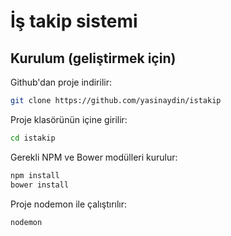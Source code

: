 # İş takip sistemi

## Kurulum (geliştirmek için)
Github'dan proje indirilir:
```sh
git clone https://github.com/yasinaydin/istakip
```

Proje klasörünün içine girilir:
```sh
cd istakip
```

Gerekli NPM ve Bower modülleri kurulur:
```sh
npm install
bower install
```

Proje nodemon ile çalıştırılır:
```sh
nodemon
```
